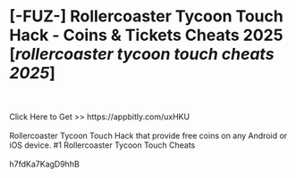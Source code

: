# [-FUZ-] Rollercoaster Tycoon Touch Hack - Coins & Tickets Cheats 2025 [*rollercoaster tycoon touch cheats 2025*]
<br>
<br>Click Here to Get >> https://appbitly.com/uxHKU

<br>
<br>Rollercoaster Tycoon Touch Hack that provide free coins on any Android or iOS device. #1 Rollercoaster Tycoon Touch Cheats
<br>
<br>h7fdKa7KagD9hhB

